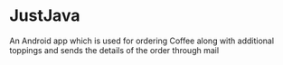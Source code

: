 # JustJava
An Android app which is used for ordering Coffee along with additional toppings and sends the details of the order through mail

